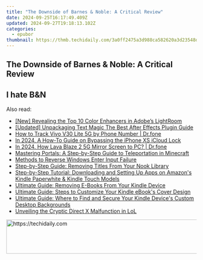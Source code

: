 ```yaml
---
title: "The Downside of Barnes & Noble: A Critical Review"
date: 2024-09-25T16:17:49.409Z
updated: 2024-09-27T19:18:13.102Z
categories:
  - epubor
thumbnail: https://thmb.techidaily.com/3a0ff2475a3d988ca582620a3d23548d82c16dbdfb31f6e8194792291b9fef05.jpg
---
```


## The Downside of Barnes & Noble: A Critical Review

## I hate B&N

<ins class="adsbygoogle"
     style="display:block"
     data-ad-format="autorelaxed"
     data-ad-client="ca-pub-7571918770474297"
     data-ad-slot="1223367746"></ins>

<ins class="adsbygoogle"
     style="display:block"
     data-ad-client="ca-pub-7571918770474297"
     data-ad-slot="8358498916"
     data-ad-format="auto"
     data-full-width-responsive="true"></ins>

<span class="atpl-alsoreadstyle">Also read:</span>
<div><ul>
<li><a href="https://extra-guidance.techidaily.com/new-revealing-the-top-10-color-enhancers-in-adobes-lightroom/"><u>[New] Revealing the Top 10 Color Enhancers in Adobe’s LightRoom</u></a></li>
<li><a href="https://some-skills.techidaily.com/updated-unpackaging-text-magic-the-best-after-effects-plugin-guide/"><u>[Updated] Unpackaging Text Magic The Best After Effects Plugin Guide</u></a></li>
<li><a href="https://android-location-track.techidaily.com/how-to-track-vivo-v30-lite-5g-by-phone-number-drfone-by-drfone-virtual-android/"><u>How to Track Vivo V30 Lite 5G by Phone Number | Dr.fone</u></a></li>
<li><a href="https://activate-lock.techidaily.com/in-2024-a-how-to-guide-on-bypassing-the-iphone-xs-icloud-lock-by-drfone-ios/"><u>In 2024, A How-To Guide on Bypassing the iPhone XS iCloud Lock</u></a></li>
<li><a href="https://screen-mirror.techidaily.com/in-2024-how-lava-blaze-2-5g-mirror-screen-to-pc-drfone-by-drfone-android/"><u>In 2024, How Lava Blaze 2 5G Mirror Screen to PC? | Dr.fone</u></a></li>
<li><a href="https://tech-renaissance.techidaily.com/mastering-portals-a-step-by-step-guide-to-teleportation-in-minecraft/"><u>Mastering Portals: A Step-by-Step Guide to Teleportation in Minecraft</u></a></li>
<li><a href="https://windows11.techidaily.com/methods-to-reverse-windows-enter-input-failure/"><u>Methods to Reverse Windows Enter Input Failure</u></a></li>
<li><a href="https://solve-howtos.techidaily.com/step-by-step-guide-removing-titles-from-your-nook-library/"><u>Step-by-Step Guide: Removing Titles From Your Nook Library</u></a></li>
<li><a href="https://solve-howtos.techidaily.com/step-by-step-tutorial-downloading-and-setting-up-apps-on-amazons-kindle-paperwhite-and-kindle-touch-models/"><u>Step-by-Step Tutorial: Downloading and Setting Up Apps on Amazon's Kindle Paperwhite & Kindle Touch Models</u></a></li>
<li><a href="https://solve-howtos.techidaily.com/ultimate-guide-removing-e-books-from-your-kindle-device/"><u>Ultimate Guide: Removing E-Books From Your Kindle Device</u></a></li>
<li><a href="https://solve-howtos.techidaily.com/ultimate-guide-steps-to-customize-your-kindle-ebooks-cover-design/"><u>Ultimate Guide: Steps to Customize Your Kindle eBook's Cover Design</u></a></li>
<li><a href="https://solve-howtos.techidaily.com/ultimate-guide-where-to-find-and-secure-your-kindle-devices-custom-desktop-backgrounds/"><u>Ultimate Guide: Where to Find and Secure Your Kindle Device's Custom Desktop Backgrounds</u></a></li>
<li><a href="https://graphic-issues.techidaily.com/unveiling-the-cryptic-direct-x-malfunction-in-lol/"><u>Unveiling the Cryptic Direct X Malfunction in LoL</u></a></li>
</ul></div>

<!-- affiliate ads begin -->
<a href="https://aligracehair.sjv.io/c/5597632/1902309/19272" target="_top" id="1902309">
  <img src="//a.impactradius-go.com/display-ad/19272-1902309" border="0" alt="https://techidaily.com" width="728" height="90"/>
</a>
<img height="0" width="0" src="https://aligracehair.sjv.io/i/5597632/1902309/19272" style="position:absolute;visibility:hidden;" border="0" />
<!-- affiliate ads end -->

